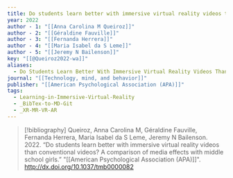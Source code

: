 ```yaml
---
title: Do students learn better with immersive virtual reality videos than conventional videos? A comparison of media effects with middle school girls
year: 2022
author - 1: "[[Anna Carolina M Queiroz]]"
author - 2: "[[Géraldine Fauville]]"
author - 3: "[[Fernanda Herrera]]"
author - 4: "[[Maria Isabel da S Leme]]"
author - 5: "[[Jeremy N Bailenson]]"
key: "[[@Queiroz2022-wa]]"
aliases:
  - Do Students Learn Better With Immersive Virtual Reality Videos Than Conventional Videos? A Comparison Of Media Effects With Middle School Girls
journal: "[[Technology, mind, and behavior]]"
publisher: "[[American Psychological Association (APA)]]"
tags:
  - Learning-in-Immersive-Virtual-Reality
  - _BibTex-to-MD-Git
  - _XR-MR-VR-AR
---
```


> [!bibliography]
> Queiroz, Anna Carolina M, Géraldine Fauville, Fernanda Herrera, Maria Isabel da S Leme, Jeremy N Bailenson. 2022. “Do students learn better with immersive virtual reality videos than conventional videos? A comparison of media effects with middle school girls.” "[[American Psychological Association (APA)]]". http://dx.doi.org/10.1037/tmb0000082